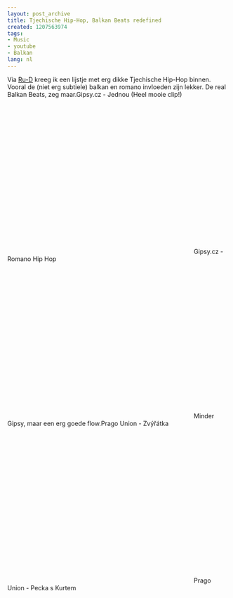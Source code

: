```yaml
---
layout: post_archive
title: Tjechische Hip-Hop, Balkan Beats redefined
created: 1207563974
tags:
- Music
- youtube
- Balkan
lang: nl
---
```

Via [Ru-D](http://berkes.blip.tv/file/785245/) kreeg ik een lijstje met erg dikke Tjechische Hip-Hop binnen. Vooral de (niet erg subtiele) balkan en romano invloeden zijn lekker. De real Balkan Beats, zeg maar.<!--break-->Gipsy.cz - Jednou (Heel mooie clip!)<object width="425" height="355"><param name="movie" value="http://www.youtube.com/v/Zi62IN3KD2E&hl=en" /><param name="wmode" value="transparent" /><embed src="http://www.youtube.com/v/Zi62IN3KD2E&hl=en" type="application/x-shockwave-flash" wmode="transparent" width="425" height="355"></embed></object>Gipsy.cz - Romano Hip Hop<object width="425" height="355"><param name="movie" value="http://www.youtube.com/v/mdAerPeYGG8&hl=en" /><param name="wmode" value="transparent" /><embed src="http://www.youtube.com/v/mdAerPeYGG8&hl=en" type="application/x-shockwave-flash" wmode="transparent" width="425" height="355"></embed></object>Minder Gipsy, maar een erg goede flow.Prago Union - Zvýřátka<object width="425" height="355"><param name="movie" value="http://www.youtube.com/v/8shJXx5nx7I&hl=en" /><param name="wmode" value="transparent" /><embed src="http://www.youtube.com/v/8shJXx5nx7I&hl=en" type="application/x-shockwave-flash" wmode="transparent" width="425" height="355"></embed></object>Prago Union - Pecka s Kurtem<object width="425" height="355"><param name="movie" value="http://www.youtube.com/v/50POJqH_CJI&hl=en" /><param name="wmode" value="transparent" /><embed src="http://www.youtube.com/v/50POJqH_CJI&hl=en" type="application/x-shockwave-flash" wmode="transparent" width="425" height="355"></embed></object>
